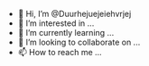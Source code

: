 




- 👋 Hi, I’m @Duurhejuejeiehvrjej
- 👀 I’m interested in ...
- 🌱 I’m currently learning ...
- 💞️ I’m looking to collaborate on ...
- 📫 How to reach me ...

<!---
Duurhejuejeiehvrjej/Duurhejuejeiehvrjej is a ✨ special ✨ repository because its `README.md` (this file) appears on your GitHub profile.
You can click the Preview link to take a look at your changes.
--->
